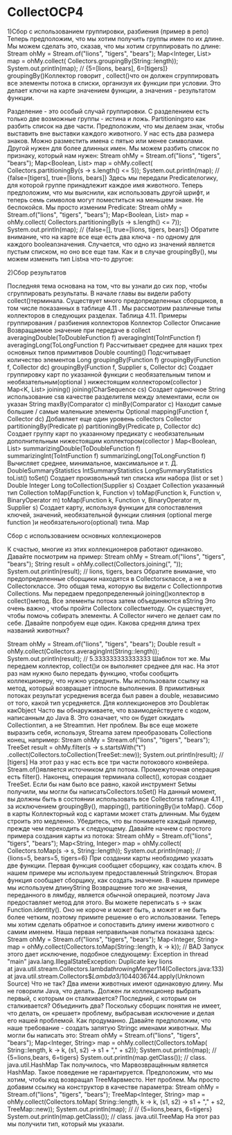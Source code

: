 # CollectOCP4

1)Сбор с использованием группировки, разбиения (пример в репо)
Теперь предположим, что мы хотим получить группы имен по их длине. Мы можем сделать это, сказав, что мы хотим сгруппировать по длине:
Stream<String> ohMy = Stream.of("lions", "tigers", "bears");
Map<Integer, List<String>> map = ohMy.collect( 
  Collectors.groupingBy(String::length));
System.out.println(map); // {5=[lions, bears], 6=[tigers]}
groupingBy()Коллектор говорит , collect()что он должен сгруппировать все элементы потока в списки, организуя их функции при условии. Это делает ключи на карте значением функции, а значения - результатом функции.

Разделение - это особый случай группировки. С разделением есть только две возможные группы - истина и ложь. Partitioningэто как разбить список на две части.
Предположим, что мы делаем знак, чтобы выставить вне выставки каждого животного. У нас есть два размера знаков. Можно разместить имена с пятью или менее символами. Другой нужен для более длинных имен. Мы можем разбить список по признаку, который нам нужен:
Stream<String> ohMy = Stream.of("lions", "tigers", "bears");
Map<Boolean, List<String>> map = ohMy.collect(  
 Collectors.partitioningBy(s -> s.length() <= 5));
System.out.println(map); // {false=[tigers], true=[lions, bears]}
Здесь мы передали Predicateлогику, для которой группе принадлежит каждое имя животного. Теперь предположим, что мы выяснили, как использовать другой шрифт, и теперь семь символов могут поместиться на меньшем знаке. Не беспокойся. Мы просто изменим Predicate:
Stream<String> ohMy = Stream.of("lions", "tigers", "bears");
Map<Boolean, List<String>> map = ohMy.collect(
   Collectors.partitioningBy(s -> s.length() <= 7));
System.out.println(map); // {false=[], true=[lions, tigers, bears]}
Обратите внимание, что на карте все еще есть два ключа - по одному для каждого booleanзначения. Случается, что одно из значений является пустым списком, но оно все еще там. Как и в случае groupingBy(), мы можем изменить тип Listна что-то другое:


2)Сбор результатов

 Последняя тема основана на том, что вы узнали до сих пор, чтобы сгруппировать результаты. В начале главы вы видели работу collect()терминала. Существует много предопределенных сборщиков, в том числе показанных в таблице 4.11 . Мы рассмотрим различные типы коллекторов в следующих разделах.
Таблица 4.11. Примеры группирования / разбиения коллекторов
Коллектор
Collector	Описание	Возвращаемое значение при передаче в collect
averagingDouble(ToDoubleFunction f)
 averagingInt(ToIntFunction f)
averagingLong(ToLongFunction f)	Рассчитывает среднее для наших трех основных типов примитивов	Double
counting()	Подсчитывает количество элементов	Long
groupingBy(Function f)
groupingBy(Function f,  Collector dc)
 groupingBy(Function f,  Supplier s, Collector dc)	Создает группировку карт по указанной функции с необязательным типом и необязательным(optional ) нижестоящим коллектором(collector ) 	Map<K, List<T>>
joining()
 joining(CharSequence cs)	Создает одиночное String использование csв качестве разделителя между элементами, если он указан	String
maxBy(Comparator c)
minBy(Comparator c)	Находит самые большие / самые маленькие элементы	Optional<T>
mapping(Function f,  Collector dc)	Добавляет еще один уровень collectors	Collector
partitioningBy(Predicate p)
partitioningBy(Predicate p,  Collector dc)	Создает группу карт по указанному предикату с необязательным дополнительным нижестоящим коллектором(collector )	Map<Boolean, List<T>>
summarizingDouble(ToDoubleFunction f) 
summarizingInt(ToIntFunction f)
summarizingLong(ToLongFunction f)	Вычисляет среднее, минимальное, максимальное и т. Д.	DoubleSummaryStatistics 
IntSummaryStatistics 
LongSummaryStatistics
toList() toSet()	Создает произвольный тип списка или набора
(list or set )	Double 
Integer
 Long
toCollection(Supplier s)	Создает Collection указанный тип	Collection
toMap(Function k, Function v)
toMap(Function k, Function v, BinaryOperator m)
 toMap(Function k, Function v, BinaryOperator m,  Supplier s)	Создает карту, используя функции для сопоставления ключей, значений, необязательной функции слияния (optional merge function )и необязательного(optional) типа.	Map
		

Сбор с использованием основных коллекционеров

К счастью, многие из этих коллекционеров работают одинаково. Давайте посмотрим на пример:
Stream<String> ohMy = Stream.of("lions", "tigers", "bears");
String result = ohMy.collect(Collectors.joining(", "));
System.out.println(result); // lions, tigers, bears
Обратите внимание, что предопределенные сборщики находятся в Collectorsклассе, а не в Collectorклассе. Это общая тема, которую вы видели с Collectionпротив Collections. Мы передаем предопределенный joining()коллектор в collect()метод. Все элементы потока затем объединяются вString
Это очень важно , чтобы пройти Collectorк collectметоду. Он существует, чтобы помочь собирать элементы. А Collector ничего не делает сам по себе.
Давайте попробуем еще один. Какова средняя длина трех названий животных?

Stream<String> ohMy = Stream.of("lions", "tigers", "bears");
Double result = ohMy.collect(Collectors.averagingInt(String::length));
System.out.println(result); // 5.333333333333333
Шаблон тот же. Мы передаем коллектор, collect()и он выполняет среднее для нас. На этот раз нам нужно было передать функцию, чтобы сообщить коллекционеру, что нужно усреднить. Мы использовали ссылку на метод, который возвращает intпосле выполнения. В примитивных потоках результат усреднения всегда был равен a double, независимо от того, какой тип усредняется. Для коллекционеров это Doubleтак какObject
Часто вы обнаруживаете, что взаимодействуете с кодом, написанным до Java 8. Это означает, что он будет ожидать Collectionтип, а не Streamтип. Нет проблем. Вы все еще можете выразить себя, используя, Streamа затем преобразовать Collectionв конец, например:
Stream<String> ohMy = Stream.of("lions", "tigers", "bears");
TreeSet<String> result = ohMy.filter(s -> s.startsWith("t")   .collect(Collectors.toCollection(TreeSet::new));
System.out.println(result); // [tigers]
На этот раз у нас есть все три части потокового конвейера. Stream.of()является источником для потока. Промежуточная операция есть filter(). Наконец, операция терминала collect(), которая создает TreeSet. Если бы нам было все равно, какой инструмент Setмы получили, мы могли бы написатьCollectors.toSet()
На данный момент, вы должны быть в состоянии использовать все Collectorsв таблице 4.11 , за исключением groupingBy(), mapping(), partitioningBy()и toMap().
  Сбор в карты
Коллекторный код с картами может стать длинным. Мы будем строить это медленно. Убедитесь, что вы понимаете каждый пример, прежде чем переходить к следующему. Давайте начнем с простого примера создания карты из потока:
Stream<String> ohMy = Stream.of("lions", "tigers", "bears");
Map<String, Integer> map = ohMy.collect( 
  Collectors.toMap(s -> s, String::length));
System.out.println(map); // {lions=5, bears=5, tigers=6}
При создании карты необходимо указать две функции. Первая функция сообщает сборщику, как создать ключ. В нашем примере мы используем предоставленный Stringключ. Вторая функция сообщает сборщику, как создать значение. В нашем примере мы используем длинуString
Возвращение того же значения, переданного в лямбду, является обычной операцией, поэтому Java предоставляет метод для этого. Вы можете переписать s -> sкак Function.identity(). Оно не короче и может быть, а может и не быть более четким, поэтому примите решение о его использовании.
Теперь мы хотим сделать обратное и сопоставить длину имени животного с самим именем. Наша первая неправильная попытка показана здесь:
Stream<String> ohMy = Stream.of("lions", "tigers", "bears");
Map<Integer, String> map = ohMy.collect(Collectors.toMap(String::length, k -> k)); // BAD
Запуск этого дает исключение, подобное следующему:
Exception in thread "main" java.lang.IllegalStateException: Duplicate key lions  
  at java.util.stream.Collectors.lambda$throwingMerger$114(Collectors.java:133)   
 at java.util.stream.Collectors$$Lambda$3/1044036744.apply(Unknown Source)
Что не так? Два имени животных имеют одинаковую длину. Мы не говорили Java, что делать. Должен ли коллекционер выбрать первый, с которым он сталкивается? Последний, с которым он сталкивается? Объединить два? Поскольку сборщик понятия не имеет, что делать, он «решает» проблему, выбрасывая исключение и делая его нашей проблемой. Как продуманно. Давайте предположим, что наше требование - создать запятую Stringс именами животных. Мы могли бы написать это:
Stream<String> ohMy = Stream.of("lions", "tigers", "bears");
Map<Integer, String> map = ohMy.collect(Collectors.toMap(  
  String::length, k -> k, (s1, s2) -> s1 + "," + s2));
System.out.println(map);  // {5=lions,bears, 6=tigers}
System.out.println(map.getClass());  // class. java.util.HashMap
Так получилось, что Mapвозвращённым является HashMap. Такое поведение не гарантируется. Предположим, что мы хотим, чтобы код возвращал TreeMapвместо. Нет проблем. Мы просто добавим ссылку на конструктор в качестве параметра:
Stream<String> ohMy = Stream.of("lions", "tigers", "bears");
TreeMap<Integer, String> map = ohMy.collect(Collectors.toMap( 
  String::length, k -> k, (s1, s2) -> s1 + "," + s2, TreeMap::new));
System.out.println(map); // // {5=lions,bears, 6=tigers}
System.out.println(map.getClass());  // class. java.util.TreeMap
На этот раз мы получили тип, который мы указали. 
